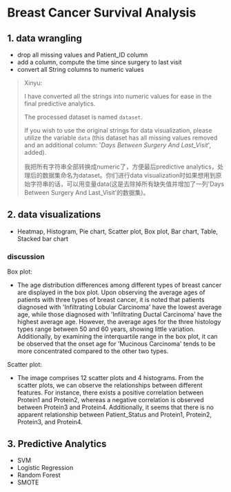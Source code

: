# Breast Cancer Survival Analysis

## 1. data wrangling

- drop all missing values and Patient_ID column
- add a column, compute the time since surgery to last visit
- convert all String columns to numeric values

> Xinyu: 
>
> I have converted all the strings into numeric values for ease in the final predictive analytics. 
>
> The processed dataset is named `dataset`. 
>
> If you wish to use the original strings for data visualization, please utilize the variable `data` (this dataset has all missing values removed and an additional column: '*Days Between Surgery And Last_Visit*', added).
>
> 我把所有字符串全部转换成numeric了，方便最后predictive analytics，处理后的数据集命名为dataset。你们进行data visualization时如果想用到原始字符串的话，可以用变量data(这是去除掉所有缺失值并增加了一列'Days Between Surgery And Last_Visit'的数据集)。

## 2. data visualizations

- Heatmap, Histogram, Pie chart, Scatter plot, Box plot, Bar chart, Table, Stacked bar chart



### discussion

Box plot:

- The age distribution differences among different types of breast cancer are displayed in the box plot. Upon observing the average ages of patients with three types of breast cancer, it is noted that patients diagnosed with 'Infiltrating Lobular Carcinoma' have the lowest average age, while those diagnosed with 'Infiltrating Ductal Carcinoma' have the highest average age. However, the average ages for the three histology types range between 50 and 60 years, showing little variation. Additionally, by examining the interquartile range in the box plot, it can be observed that the onset age for 'Mucinous Carcinoma' tends to be more concentrated compared to the other two types.

Scatter plot:

- The image comprises 12 scatter plots and 4 histograms. From the scatter plots, we can observe the relationships between different features. For instance, there exists a positive correlation between Protein1 and Protein2, whereas a negative correlation is observed between Protein3 and Protein4. Additionally, it seems that there is no apparent relationship between Patient_Status and Protein1, Protein2, Protein3, and Protein4.



## 3. Predictive Analytics

- SVM
- Logistic Regression
- Random Forest
- SMOTE

